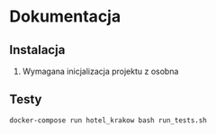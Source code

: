 # Dokumentacja

## Instalacja
1. Wymagana inicjalizacja projektu z osobna


## Testy
`docker-compose run hotel_krakow bash run_tests.sh`